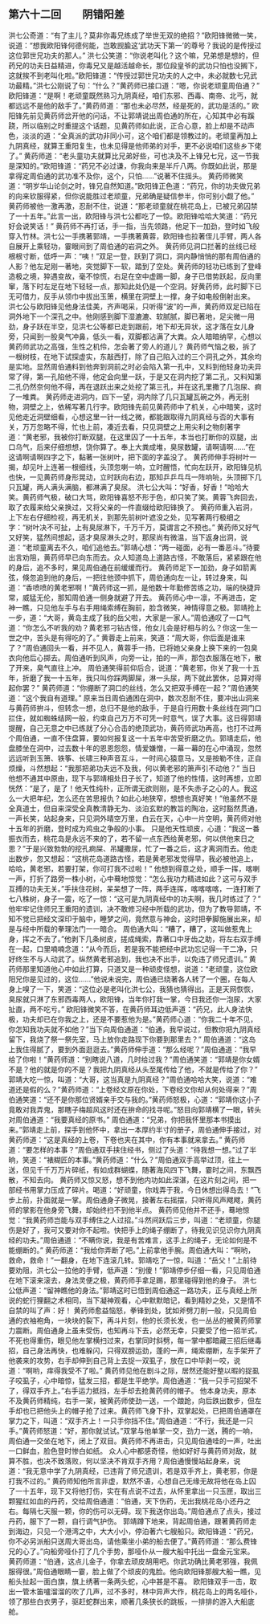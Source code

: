 ## 第六十二回　　阴错阳差

洪七公奇道：“有了主儿？莫非你毒兄练成了举世无双的绝招？”欧阳锋微微一笑，说道：“想我欧阳锋何德何能，岂敢觊腧这‘武功天下第一’的尊号？我说的是传授过这位郭世兄功夫的那人。”
洪七公笑道：“你说老叫化？这个嘛，兄弟想是想的，但药兄的功夫日益精进，你毒兄又是越活越命长，那位段皇爷的武功只怕也没搁下，这就挨不到老叫化啦。”欧阳锋道：“传授过郭世兄功夫的人之中，未必就数七兄武功最精。”洪七公刚说了句：“什么？”黄药师已接口道：“嗯，你说老顽童周伯通？”
欧阳锋道：“是啊！老顽童既然熟习九阴真经，咱们东邪、西毒、南帝、北丐，就都远远不是他的敌手了。”黄药师道：“那也未必尽然，经是死的，武功是活的。”
欧阳锋先前见黄药师岔开他的问话，不让郭靖说出周伯通的所在，心知其中必有蹊跷，所以临别之时重提这个话题，见黄药师如此说，正合心意，脸上却是不动声色，淡淡的道：“全真派的武功非同小可，这个咱们都是领教过的。老顽童再加上九阴真经，就算王重阳复生，也未见得是他师弟的对手，更不必说咱们这些乡下佬了。”
黄药师道：“老头童功夫就算比兄弟好些，可也决及不上锋兄七兄，这一节我是深知的。”欧阳锋道：“药兄不必过谦，你我向来是半斤八两。你既如此说，那是拿得定周伯通的武功准不及你，这个，只怕……”说著不住摇头。
黄药师微笑道：“明岁华山论剑之时，锋兄自然知道。”欧阳锋正色道：“药兄，你的功夫做兄弟的向来钦服得紧，但你说能胜过老顽童，兄弟确是疑信参半，你可别小觑了他。”
黄药师被他一激再激，忍耐不住，说道：“那老顽童就在桃花岛上，已被兄弟囚禁了一十五年。”此言一出，欧阳锋与洪七公都吃了一惊。欧阳锋哈哈大笑道：“药兄好会说笑话！”
黄药师不再打话，手一指，当先领路，他足下一加劲，登时如飞般穿入竹林。洪七公一手携著郭靖，一手携著黄蓉，欧阳锋也拉著侄儿手臂，两人各自展开上乘轻功，霎眼间到了周伯通的岩洞之外。
黄药师见洞口拦著的丝线已经根根寸断，低呼一声：“咦！”双足一登，跃到了洞口，洞内静悄悄的那有周伯通的人影？他左足刚一著地，突觉脚下一软，踏到了空处。黄药师的轻功已练到了登峰造极之境，猝遇变故，毫不惊慌，右足在空中虚踢一脚，身子已借势跃起，反向里窜，落下时左足在地下轻轻一点，那知此处仍是一个空洞。好黄药师，此时脚下已无可借力，反手从领巾中拔出玉箫，横里在洞壁上一撑，身子如电般倒射出来。
洪七公与欧阳锋见他身法佳美，齐声喝采，只听得“波”的一声，黄药师双足已陷在洞外地下一个深孔之中。他刚感到脚下湿漉漉、软腻腻，脚已著地，足尖微一用劲，身子跃在半空，见洪七公等都已走到跟前，地下却无异状，这才落在女儿身旁，只闻到一股臭气冲鼻，低头一看，双脚都沾满了大粪。众人暗暗纳罕，心想以黄药师武功之高强，生性之机伶，怎会著了旁人的道儿？
黄药师气恼之极，拆了一根树枝，在地下试探虚实，东敲西打，除了自己陷入过的三个洞孔之外，其余均是实地。显然周伯通料到他奔到洞前之时必会陷入第一孔中，又料到他轻身功夫异常了得，第一孔陷他不得，他定会向里一跃，于是又在洞内挖了第二孔，又料知第二孔仍然奈何他不得，再在退跃出来之处挖了第三孔，并在这孔里撒了几泡尿、痾了一堆粪。
黄药师走进洞内，四下一望，洞内除了几只瓦罐瓦碗之外，再无别物，洞壁之上，依稀写著几行字。欧阳锋先前见黄药师中了机关，心中暗笑，这时见他走近洞壁细看，心想这里一针一线之微，都能跟取得九阴真经与否的大事有关，万万忽略不得，忙也上前，凑近去看，只见洞壁之上用尖利之物刻著字道：“黄老邪，我被你打断双腿，在这里囚了一十五年，本当也打断你的双腿，出口乌气，后来仔细想想，饶你算了。奉上大粪成堆，臭尿数罐，请啊请啊……”在这请啊请啊四字之下，黏著一张树叶，把下面的字盖没了。
黄药师伸手将树叶一揭，却见叶上连著一根细线，头顶忽喇一响，立时醒悟，忙向左跃开，欧阳锋见机也快，一见黄药师身形晃动，立时跃向右边，那知乒乒乓乓一阵响喨，头顶掷下几只瓦罐，两人满头满脑，都淋满了臭尿。
洪七公大叫：“好香，好香！”哈哈大笑。黄药师气极，破口大骂，欧阳锋喜怒不形于色，却只笑了笑。黄蓉飞奔回去，取了衣履来给父亲换过，又将父亲的一件直缀给欧阳锋换了。
黄药师重入岩洞，上下左右仔细检视，再无机关，到那先前树叶遮没之处，见写著两行极细之字：“树叶决不可扯，上有臭尿淋下，千万千万，莫谓言之不预也。”
黄药师又好气又好笑，猛然间想起，适才臭尿淋头之时，那尿尚有微温，当下返身出洞，说道：“老顽童离去不久，咱们追他去。”郭靖心想：“两一碰面，必有一番恶斗。”待要出言劝阻，黄药师早已向东而去。众人知道岛上道路古怪，不敢落后，紧紧跟在他的身后，追不多时，果见周伯通在前缓缓而行。
黄药师足下一加劲，身子如箭离弦，倏忽追到他的身后，一把往他颈中抓下，周伯通向左一让，转过身来，叫道：“香喷喷的黄老邪啊！”黄药师这一抓，是他数十年勤修苦练之功，端的快捷异常，威猛无伦，那知周伯通一侧身就避了开去。
黄药师心中一凛，不再进击，定神一瞧，只见他左手与右手用绳索缚在胸前，脸含微笑，神情得意之极。郭靖抢上一步，道：“大哥，黄岛主成了我的岳父啦，大家是一家人。”周伯通叹了一口气道：“你怎么不听我的劝？黄老邪刁钻古怪，他女儿会是好相与的么？你这一生一世之中，苦头是有得吃的了。”
黄蓉走上前来，笑道：“周大哥，你后面是谁来了？”周伯通回头一看，并不见人，黄蓉手一扬，已将她父亲身上换下来的一包臭衣向他后心掷去。周伯通听到风声，向旁一让，拍的一声，那包衣服落在地下，散了开来，臭气直往上冲。
周伯通笑得前仰后合，说道：“黄老邪，你关了我一十五年，折磨了我一十五年，我只叫你踩两脚屎，淋一头尿，两下就此罢休，总算对得起你罢？”
黄药师道：“你绷断了洞口的丝线，怎么又把双手缚在一起？”周伯通笑道：“这个我自有道理。”
原来当日周伯通困在洞中，数次忍耐不住，要冲出山洞来与黄药师拚斗，但转念一想，总归不是他的敌手，于是自行用数十条丝线在洞门口拦住，就如蜘蛛结网一般，约束自己万万不可凭一时意气，误了大事。这日得郭靖提醒，自己无意之中已练就了分心合击的绝顶武功，黄药师武功再高，也打不过两个周伯通，一直不住盘算，要如何报复这一十五年中苦受折磨之仇。郭靖走后，他盘膝坐在洞中，过去数十年的恩恩怨怨，情爱嫌憎，一幕一幕的在心中涌现，忽然远远听到玉箫、铁筝、长啸三种声音互斗，一时间心猿意马，又是按勒不住，正自烦燥，斗然想起：“我那把弟功夫远不及我，何以黄老邪的箫声引不动他？”
当日他想不通其中原由，现下与郭靖相处日子长了，知道了他的性情，这时再想，立即恍然：“是了，是了！他天性纯朴，正所谓无欲则刚，是不失赤子之心的人。我这么一大把年纪，怎么还在苦思报仇？如此心地狭窄，想想也真好笑！”他虽然不是全真道士，但自来深受全真教清静无为、淡泊玄默的教旨的陶冶，这时豁然贯通，一声长笑，站起身来，只见洞外晴空万里，白云在天，心中一片空明，黄药师对他十五年的折磨，登时成为鸡虫之争般的小事。
只是他天性顽皮，心道：“我这一番振衣而去，桃花岛是永远不来的了，若不留一点东西给黄老邪，何以供他来日之思？”于是兴致勃勃的挖孔痾屎、吊罐撒尿，忙了一番之后，这才离洞而去。他走出数步，忽又想起：“这桃花岛道路古怪，若是黄老邪发觉得早，我必被他追上，哈哈，黄老邪，若要打架，你可打我不过啦！”
他想到得意之处，顺手一挥，喀喇一声，打折了路旁一株小树，心中蓦地惊觉：“怎么我功力精进如此？这可与双手互搏的功夫无关。”手扶住花树，呆呆想了一阵，两手连挥，喀喀喀喀，一连打断了七八株树，身子一震，吃了一惊：“这可是九阴真经中的功夫啊，我几时练过了？”
他牢牢记住师兄王重阳的遗训，决不敢修习经中所载的武功，但为了教导郭靖，不知不觉已把经文深印于脑中，睡梦之间，竟然意与神会，这时把拳脚施展出来，却是与经中所载的拳理法门一一暗合。
周伯通大叫：“糟了，糟了，这叫做惹鬼上身，挥之不去了。”他剥下几条树皮，搓成绳索，靠著口中牙齿之助，将左右双手缚在一起，口里喃喃念道：“从今而后，若是我不能把经中武功忘记得一干二净，只好终生不与人动武了。纵然黄老邪追到，我也决不出手，以免违了师兄遗训。”
黄药师那里知道他心中如此打算，只道又是一种顽皮怪想，说道：“老顽童，这位欧阳兄你是见过的，这位……”他说未说完，周伯通已绕著各人转了一个圈，在每人身上嗅了一下，笑道：“这位必是老叫化洪七公，我猜也猜得出。正是天网恢恢，臭尿就只淋了东邪西毒两人，欧阳锋，当年你打我一掌，今日我还你一泡尿，大家扯直，两不吃亏。”
欧阳锋微笑不答，在黄药师耳边低声道：“药兄，此人身法快极，功夫却已在你我之上，还是不要惹他为是。”黄药师心道：“你我二十年不见，你怎知我功夫就不如他？”当下向周伯通道：“伯通，我早说过，但教你把九阴真经留下，我烧了祭一祭先室，马上放你走路现下你要到那里去？”
周伯通道：“这岛上我住得腻了，要到外面逛逛去。”黄药师伸手道：“那么经呢？”周伯通道：“我早给了你啦！”黄药师道：“别瞎说八道，几时给过我？”周伯通笑道：“郭靖是你女婿不是？他的就是你的不是？我把九阴真经从头至尾传给了他，不就是传给了你？”
郭靖大吃一惊，叫道：“大哥，这当真是九阴真经？”周伯通哈哈大笑，说道：“难道还是假的么？”黄药师道：“上卷经文原在你处，下卷经文你却从何处得来？”周伯通笑道：“还不是你那位贤婿亲手交与我的。”黄药师怒极，心道：“郭靖你这小子竟敢对我弄鬼，那瞎子梅超风这时还在拚命的找寻呢。”怒目向郭靖横了一眼，转头对周伯通道：“我要真经的原书。”
周伯通道：“兄弟，你把我怀里那本书摸出来。”郭靖走上前，探手到他怀中，拿出一本厚约半寸的册子，周伯通伸手接过，对黄药师道：“这是真经的上卷，下卷也夹在其中，你有本事就来拿去。”
黄药师道：“要怎样的本事？”周伯通双手挟住经书，侧过了头道：“待我想一想。”过了半晌，笑道：“裱糊匠的本事。”黄药师道：“什么？”周伯通双手高举过顶，往上一送，但见千千万万片碎纸，有如成群蝴蝶，随著海风四下飞舞，霎时之间，东飘西散，不知去向。
黄药师又惊又怒，想不到他内功如此深湛，在这片刻之间，把一部经书用掌力压成了碎片。喝道：“好顽童，你戏弄于我，今日休想出得岛去！”飞步上前，扑面就是一掌。周伯通身子微晃，接著左右摇摆，只听得风声飕飕，黄药师的掌影在他身旁飞舞，却始终扫不到他半点。
黄药师见他并不还手，蓦地惊觉：“我黄药师岂能与双手缚住之人过招。”斗然间跃后三步，叫道：“老顽童，你腿伤是好了，我可又要对你不起啦。快把手上的绳子绷断了，待我见识见识你九阴真经的功夫。”周伯通道：“不瞒你说，我是有苦难言，这手上的绳子，无论如何是不能绷断的。”
黄药师道：“我给你弄断了吧。”上前拿他手腕。周伯通大叫：“啊哟，救命，救命！”一翻身，在地下连滚几转。郭靖吃了一惊，叫道：“岳父！”上前待要劝阻，洪七公一拉他的手臂，低声道：“别傻！”郭靖停步仔细一看，只见周伯通在地下滚来滚去，身法灵便之极，黄药师手拿足踢，那里碰得到他的身子。
洪七公低声道：“留神瞧他的身法。”郭靖这时已悟到周伯通这一路功夫，正与真经上所说的蛇行狸翻之术相同，当下凝神观看，心中默默暗记，看到精妙之处，又是情不自禁的叫了声：好！
黄药师愈益恼怒，拳锋到处，犹如斧劈刀削一般，只见周伯通的衣袖袍角，一块块的裂下，再斗片刻，他的长须长发，也一丛丛的被黄药师掌力震断。周伯通身上虽未受伤，也知再斗下去，必然无幸，只要受了他一招半式，不死也得重伤，眼见他左掌横扫过来，右掌同时斜劈，每一掌中都暗藏三招后继毒招，自己身法再快，也难躲闪，只得双膀运劲，蓬的一声，绳索绷断，左手架开了他袭来的攻势，右手却伸到自己背上去捉一双虱子，放在口中毕剥一咬，说道：“啊哟，痒得我受不了啦。”
黄药师见他在剧斗之际，居然还能好整以暇的捉虱子咬虱子，心中暗惊，猛发三招，都是生平绝学。周伯通道：“我一只手可招架不了，得双手齐上。”右手运力抵挡，左手却去抢黄药师的帽子。
他本身功夫，原本不及黄药师精纯，右手一架，被黄药师使劲一送，一个踉跄，向后跌出数步，但左手却也已把他头上的帽子抢了过来。黄药师飞身下扑，双掌起处，已把周伯通罩在掌力之下，叫道：“双手齐上！一只手你挡不住。”周伯通道：“不行，我还是一只手。”黄药师怒道：“好，那你就试试。”双掌与他单掌一交，劲力一送，腾的一响，周伯通一交坐在地下，闭上了双目。黄药师不再进击，只见周伯通哇的一声，吐出一口鲜血，脸色登时惨白如纸。
众人心中都感奇怪，他如好好与黄药师对敌，就算不胜，也决不致落败，何以坚决不肯双手齐用？周伯通慢慢站起身来，说道：“我无意中学了九阴真经，已违背了师兄遗训，若是双手齐上，黄老邪，你是打我不过的。”
黄药师知他所言非虚，默然不语，心想自己无缘无故将他在岛上囚了一十五年，现下又将他打伤，实在有点说不过去，从怀里拿出一只玉匣，取出三颗猩红如血的丹药，交给周伯通道：“伯通，天下伤药，无出我桃花岛小还丹之右。每隔七天服一颗，你的伤可以无碍。现下我送你出岛。”周伯通点了点头，接过丹药，服下了一颗，自行调气护伤。
郭靖蹲下地来，背起周伯通，跟著黄药师走到海边，只见一个港湾之中，大大小小，停泊著六七艘船只。欧阳锋道：“药兄，你不必另派船只送周大哥出岛，请他乘坐小弟的船去便了。”黄药师道：“那么费锋兄的心了。”向船旁哑仆打了几个手势，那哑仆从一艘大船中托出一盘金元宝来。
黄药师道：“伯通，这点儿金子，你拿去顽皮胡用吧。你武功确比黄老邪强，我佩服得很。”周伯通眼睛一霎，脸上做了个顽皮的鬼脸。他向欧阳锋那艘大船一瞧，见船头扯起一面白旗，旗上绣著一条两头蛇，心中甚是不喜。
欧阳锋双手一击，取出一管木笛嚧溜溜的吹了几声，过不多时，林中异声大作，桃花岛上的两名哑仆，领了那些白衣男子，驱赶蛇群出来，顺著几条狭长的跳板，一排排的游入大船底舱。